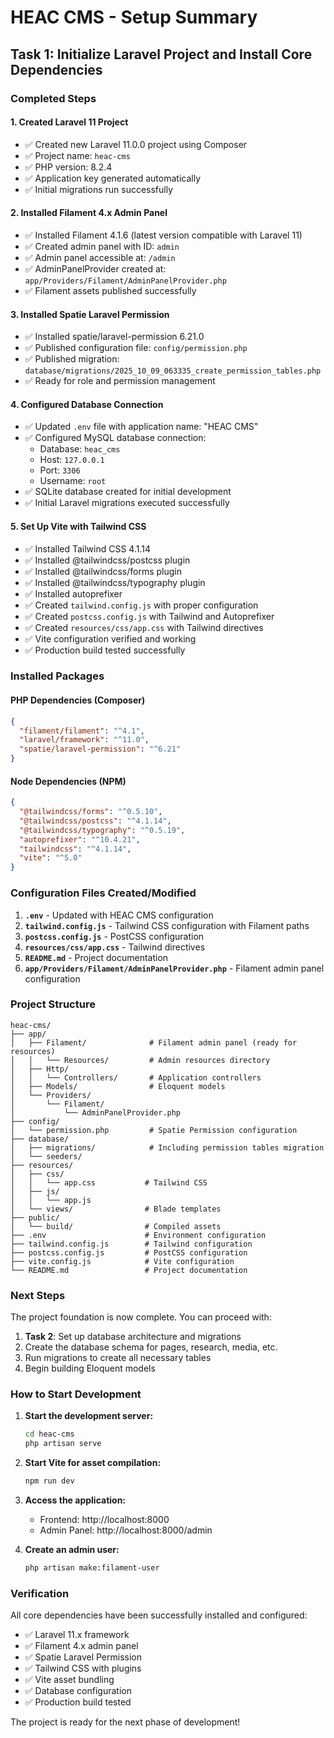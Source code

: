 # HEAC CMS - Setup Summary

## Task 1: Initialize Laravel Project and Install Core Dependencies

### Completed Steps

#### 1. Created Laravel 11 Project
- ✅ Created new Laravel 11.0.0 project using Composer
- ✅ Project name: `heac-cms`
- ✅ PHP version: 8.2.4
- ✅ Application key generated automatically
- ✅ Initial migrations run successfully

#### 2. Installed Filament 4.x Admin Panel
- ✅ Installed Filament 4.1.6 (latest version compatible with Laravel 11)
- ✅ Created admin panel with ID: `admin`
- ✅ Admin panel accessible at: `/admin`
- ✅ AdminPanelProvider created at: `app/Providers/Filament/AdminPanelProvider.php`
- ✅ Filament assets published successfully

#### 3. Installed Spatie Laravel Permission
- ✅ Installed spatie/laravel-permission 6.21.0
- ✅ Published configuration file: `config/permission.php`
- ✅ Published migration: `database/migrations/2025_10_09_063335_create_permission_tables.php`
- ✅ Ready for role and permission management

#### 4. Configured Database Connection
- ✅ Updated `.env` file with application name: "HEAC CMS"
- ✅ Configured MySQL database connection:
  - Database: `heac_cms`
  - Host: `127.0.0.1`
  - Port: `3306`
  - Username: `root`
- ✅ SQLite database created for initial development
- ✅ Initial Laravel migrations executed successfully

#### 5. Set Up Vite with Tailwind CSS
- ✅ Installed Tailwind CSS 4.1.14
- ✅ Installed @tailwindcss/postcss plugin
- ✅ Installed @tailwindcss/forms plugin
- ✅ Installed @tailwindcss/typography plugin
- ✅ Installed autoprefixer
- ✅ Created `tailwind.config.js` with proper configuration
- ✅ Created `postcss.config.js` with Tailwind and Autoprefixer
- ✅ Created `resources/css/app.css` with Tailwind directives
- ✅ Vite configuration verified and working
- ✅ Production build tested successfully

### Installed Packages

#### PHP Dependencies (Composer)
```json
{
  "filament/filament": "^4.1",
  "laravel/framework": "^11.0",
  "spatie/laravel-permission": "^6.21"
}
```

#### Node Dependencies (NPM)
```json
{
  "@tailwindcss/forms": "^0.5.10",
  "@tailwindcss/postcss": "^4.1.14",
  "@tailwindcss/typography": "^0.5.19",
  "autoprefixer": "^10.4.21",
  "tailwindcss": "^4.1.14",
  "vite": "^5.0"
}
```

### Configuration Files Created/Modified

1. **`.env`** - Updated with HEAC CMS configuration
2. **`tailwind.config.js`** - Tailwind CSS configuration with Filament paths
3. **`postcss.config.js`** - PostCSS configuration
4. **`resources/css/app.css`** - Tailwind directives
5. **`README.md`** - Project documentation
6. **`app/Providers/Filament/AdminPanelProvider.php`** - Filament admin panel configuration

### Project Structure

```
heac-cms/
├── app/
│   ├── Filament/              # Filament admin panel (ready for resources)
│   │   └── Resources/         # Admin resources directory
│   ├── Http/
│   │   └── Controllers/       # Application controllers
│   ├── Models/                # Eloquent models
│   └── Providers/
│       └── Filament/
│           └── AdminPanelProvider.php
├── config/
│   └── permission.php         # Spatie Permission configuration
├── database/
│   ├── migrations/            # Including permission tables migration
│   └── seeders/
├── resources/
│   ├── css/
│   │   └── app.css           # Tailwind CSS
│   ├── js/
│   │   └── app.js
│   └── views/                # Blade templates
├── public/
│   └── build/                # Compiled assets
├── .env                      # Environment configuration
├── tailwind.config.js        # Tailwind configuration
├── postcss.config.js         # PostCSS configuration
├── vite.config.js            # Vite configuration
└── README.md                 # Project documentation
```

### Next Steps

The project foundation is now complete. You can proceed with:

1. **Task 2**: Set up database architecture and migrations
2. Create the database schema for pages, research, media, etc.
3. Run migrations to create all necessary tables
4. Begin building Eloquent models

### How to Start Development

1. **Start the development server:**
   ```bash
   cd heac-cms
   php artisan serve
   ```

2. **Start Vite for asset compilation:**
   ```bash
   npm run dev
   ```

3. **Access the application:**
   - Frontend: http://localhost:8000
   - Admin Panel: http://localhost:8000/admin

4. **Create an admin user:**
   ```bash
   php artisan make:filament-user
   ```

### Verification

All core dependencies have been successfully installed and configured:
- ✅ Laravel 11.x framework
- ✅ Filament 4.x admin panel
- ✅ Spatie Laravel Permission
- ✅ Tailwind CSS with plugins
- ✅ Vite asset bundling
- ✅ Database configuration
- ✅ Production build tested

The project is ready for the next phase of development!
